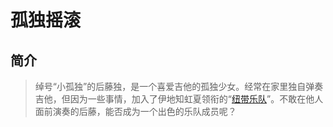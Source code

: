 # 孤独摇滚

## 简介

> 绰号“小孤独”的后藤独，是一个喜爱吉他的孤独少女。经常在家里独自弹奏吉他，但因为一些事情，加入了伊地知虹夏领衔的“[纽带乐队](https://baike.baidu.com/item/纽带乐队/62590098?fromModule=lemma_inlink)”。不敢在他人面前演奏的后藤，能否成为一个出色的乐队成员呢？